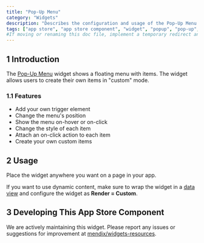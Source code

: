 ```yaml
---
title: "Pop-Up Menu"
category: "Widgets"
description: "Describes the configuration and usage of the Pop-Up Menu widget, which is available in the Mendix App Store."
tags: ["app store", "app store component", "widget", "popup", "pop-up", "popup menu", "pop-up menu", "platform support"]
#If moving or renaming this doc file, implement a temporary redirect and let the respective team know they should update the URL in the product. See Mapping to Products for more details.
---
```


## 1 Introduction

The [Pop-Up Menu](https://appstore.home.mendix.com/link/app/115826/) widget shows a floating menu with items. The widget allows users to create their own items in "custom" mode.

### 1.1 Features

* Add your own trigger element
* Change the menu's position
* Show the menu on-hover or on-click
* Change the style of each item
* Attach an on-click action to each item
* Create your own custom items

## 2 Usage

Place the widget anywhere you want on a page in your app.

If you want to use dynamic content, make sure to wrap the widget in a [data view](/refguide/data-view) and configure the widget as **Render = Custom**.

## 3 Developing This App Store Component

We are actively maintaining this widget. Please report any issues or suggestions for improvement at [mendix/widgets-resources](https://github.com/mendix/widgets-resources/issues).
